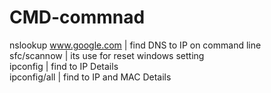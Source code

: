 # CMD-commnad

nslookup www.google.com         | find DNS to IP on command line <br>
sfc/scannow                     |  its use for reset windows setting <br>
ipconfig                        | find to IP Details <br>
ipconfig/all                    | find to IP and MAC Details <br>
